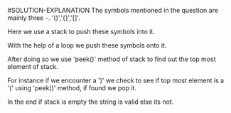 #SOLUTION-EXPLANATION
The symbols mentioned in the question are mainly three -. '()','{}','[]'.

Here we use a stack to push these symbols into it.

With the help of a loop we push these symbols onto it.

After doing so we use 'peek()' method of stack to find out the top most element of stack.

For instance if we encounter a ')' we check to see if top most element is a '(' using 'peek()'
method, if found we pop it. 

In the end if stack is empty the string is valid else its not.
